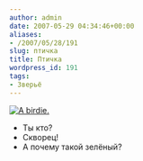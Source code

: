 ```yaml
---
author: admin
date: 2007-05-29 04:34:46+00:00
aliases:
- /2007/05/28/191
slug: птичка
title: Птичка
wordpress_id: 191
tags:
- Зверьё
---
```


[![A birdie.](/2007/05/birdie.thumbnail.jpg)](/2007/05/birdie.jpg)

- Ты кто?
- Скворец!
- А почему такой зелёный?

